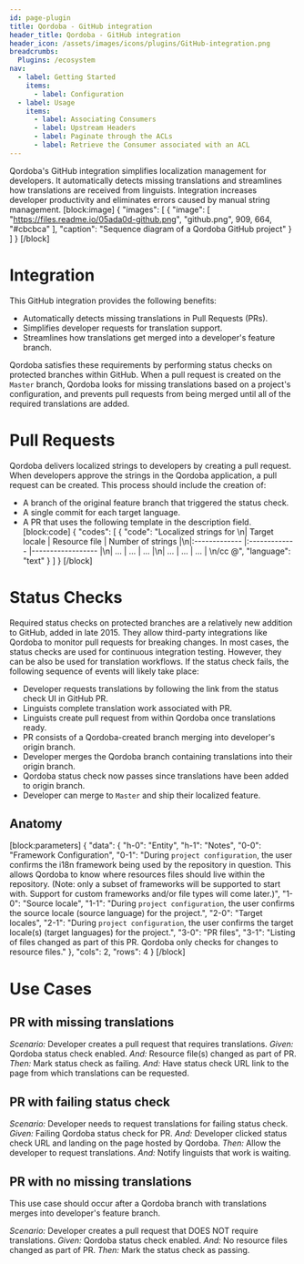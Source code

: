 ```yaml
---
id: page-plugin
title: Qordoba - GitHub integration
header_title: Qordoba - GitHub integration
header_icon: /assets/images/icons/plugins/GitHub-integration.png
breadcrumbs:
  Plugins: /ecosystem
nav:
  - label: Getting Started
    items:
      - label: Configuration
  - label: Usage
    items:
      - label: Associating Consumers
      - label: Upstream Headers
      - label: Paginate through the ACLs
      - label: Retrieve the Consumer associated with an ACL
---
```

Qordoba's GitHub integration simplifies localization management for developers. It automatically detects missing translations and streamlines how translations are received from linguists. Integration increases developer productivity and eliminates errors caused by manual string management.
[block:image]
{
  "images": [
    {
      "image": [
        "https://files.readme.io/05ada0d-github.png",
        "github.png",
        909,
        664,
        "#cbcbca"
      ],
      "caption": "Sequence diagram of a Qordoba GitHub project"
    }
  ]
}
[/block]
# Integration
This GitHub integration provides the following benefits:
* Automatically detects missing translations in Pull Requests (PRs).
* Simplifies developer requests for translation support.
* Streamlines how translations get merged into a developer's feature branch.

Qordoba satisfies these requirements by performing status checks on protected branches within GitHub. When a pull request is created on the `Master` branch, Qordoba looks for missing translations based on a project's configuration, and prevents pull requests from being merged until all of the required translations are added.

# Pull Requests
Qordoba delivers localized strings to developers by creating a pull request. When developers approve the strings in the Qordoba application, a pull request can be created. This process should include the creation of:
* A branch of the original feature branch that triggered the status check.
* A single commit for each target language.
* A PR that uses the following template in the description field.
[block:code]
{
  "codes": [
    {
      "code": "Localized strings for <branch-name>\n| Target locale | Resource file | Number of strings |\n|:------------- |:------------- |------------------ |\n| …             | …             | …                 |\n| …             | …             | …                 | \n/cc @<developer-name>",
      "language": "text"
    }
  ]
}
[/block]
# Status Checks
Required status checks on protected branches are a relatively new addition to GitHub, added in late 2015. They allow third-party integrations like Qordoba to monitor pull requests for breaking changes. In most cases, the status checks are used for continuous integration testing. However, they can be also be used for translation workflows. If the status check fails, the following sequence of events will likely take place:
* Developer requests translations by following the link from the status check UI in GitHub PR.
* Linguists complete translation work associated with PR.
* Linguists create pull request from within Qordoba once translations ready.
* PR consists of a Qordoba-created branch merging into developer's origin branch.
* Developer merges the Qordoba branch containing translations into their origin branch.
* Qordoba status check now passes since translations have been added to origin branch.
* Developer can merge to `Master` and ship their localized feature.

## Anatomy
[block:parameters]
{
  "data": {
    "h-0": "Entity",
    "h-1": "Notes",
    "0-0": "Framework Configuration",
    "0-1": "During `project configuration`, the user confirms the i18n framework being used by the repository in question. This allows Qordoba to know where resources files should live within the repository. (Note: only a subset of frameworks will be supported to start with. Support for custom frameworks and/or file types will come later.)",
    "1-0": "Source locale",
    "1-1": "During `project configuration`, the user confirms the source locale (source language) for the project.",
    "2-0": "Target locales",
    "2-1": "During `project configuration`, the user confirms the target locale(s) (target languages) for the project.",
    "3-0": "PR files",
    "3-1": "Listing of files changed as part of this PR. Qordoba only checks for changes to resource files."
  },
  "cols": 2,
  "rows": 4
}
[/block]
# Use Cases
## PR with missing translations
_Scenario:_ Developer creates a pull request that requires translations.
_Given:_ Qordoba status check enabled.
_And:_ Resource file(s) changed as part of PR.
_Then:_ Mark status check as failing.
_And:_ Have status check URL link to the page from which translations can be requested.

## PR with failing status check
_Scenario:_ Developer needs to request translations for failing status check.
_Given:_ Failing Qordoba status check for PR.
_And:_ Developer clicked status check URL and landing on the page hosted by Qordoba.
_Then:_ Allow the developer to request translations.
_And:_ Notify linguists that work is waiting.

## PR with no missing translations
This use case should occur after a Qordoba branch with translations merges into developer's feature branch.

_Scenario:_ Developer creates a pull request that DOES NOT require translations.
_Given:_ Qordoba status check enabled.
_And:_ No resource files changed as part of PR.
_Then:_ Mark the status check as passing.
